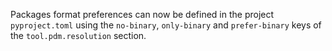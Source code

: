 Packages format preferences can now be defined in the project `pyproject.toml`
using the `no-binary`, `only-binary` and `prefer-binary` keys of the `tool.pdm.resolution` section.
